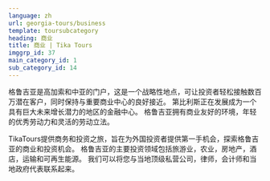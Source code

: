 ```yaml
---
language: zh
url: georgia-tours/business
template: toursubcategory
heading: 商业
title: 商业 | Tika Tours
imggrp_id: 37
main_category_id: 1
sub_category_id: 14
---
```

<div class="row content-row"><!-- 1479 (2)-->
<div class="col-xs-12 col-sm-6 col-md-6"><!-- 1972 -->

格鲁吉亚是高加索和中亚的门户，这是一个战略性地点，可让投资者轻松接触数百万潜在客户，同时保持与重要商业中心的良好接近。 第比利斯正在发展成为一个具有巨大未来增长潜力的地区的金融中心。
格鲁吉亚拥有商业友好的环境，年轻的优秀劳动力和灵活的劳动立法。

</div>

<div class="col-xs-12 col-sm-6 col-md-6"><!-- 1973 -->

TikaTours提供商务和投资之旅，旨在为外国投资者提供第一手机会，探索格鲁吉亚的商业和投资机会。 格鲁吉亚的主要投资领域包括旅游业，农业，房地产，酒店，运输和可再生能源。
我们可以将您与当地顶级私营公司，律师，会计师和当地政府代表联系起来。

</div>

</div>
